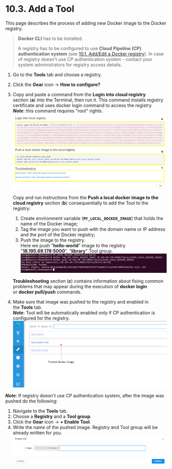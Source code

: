 # 10.3. Add a Tool

This page describes the process of adding new Docker image to the Docker registry.

> **Docker CLI** has to be installed.
>
> A registry has to be configured to use **Cloud Pipeline (CP) authentication system** (see [10.1. Add/Edit a Docker registry](10.1._Add_Edit_a_Docker_registry.md)). In case of registry doesn't use CP authentication system - contact your system administrators for registry access details.

1. Go to the **Tools** tab and choose a registry.
2. Click the **Gear** icon → **How to configure?**
3. Copy and paste a command from the **Login into cloud registry** section (**a**) into the Terminal, then run it. This command installs registry certificate and uses docker login command to access the registry.  
    **_Note_**: this command requires "root" rights.  
    ![CP_AddTool](attachments/AddTool_1.png)

    Copy and run instructions from the **Push a local docker image to the cloud registry** section (**b**) consequentially to add the Tool to the registry:

    1. Create environment variable (**`MY_LOCAL_DOCKER_IMAGE`**) that holds the name of the Docker image;
    2. Tag the image you want to push with the domain name or IP address and the port of the Docker registry;
    3. Push the image to the registry.  
        Here we push "**hello-world**" image to the registry "**18.195.69.178:5000**", "**library**" Tool group.  
        ![CP_AddTool](attachments/AddTool_2.png)

    **Troubleshooting** section (**c**) contains information about fixing common problems that may appear during the execution of **docker login** or **docker pull/push** commands.

4. Make sure that image was pushed to the registry and enabled in the **Tools** tab.  
    **_Note_**: Tool will be automatically enabled only if CP authentication is configured for the registry.  
    ![CP_AddTool](attachments/AddTool_3.png)

**_Note_**: If registry doesn't use CP authentication system, after the image was pushed do the following:

1. Navigate to the **Tools** tab.
2. Choose a **Registry** and a **Tool group**.
3. Click the **Gear** icon → **+ Enable Tool**.  
4. Write the name of the pushed image. Registry and Tool group will be already written for you.  
    ![CP_AddTool](attachments/AddTool_4.png)